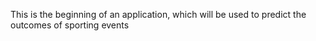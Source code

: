 This is the beginning of an application, which will be used to predict the outcomes of sporting events

